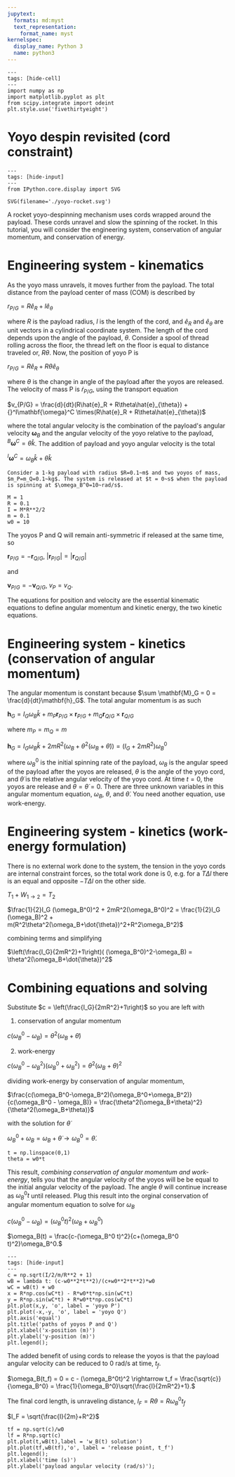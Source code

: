 ```yaml
---
jupytext:
  formats: md:myst
  text_representation:
    format_name: myst
kernelspec:
  display_name: Python 3
  name: python3
---
```

```{code-cell} ipython3
---
tags: [hide-cell]
---
import numpy as np
import matplotlib.pyplot as plt
from scipy.integrate import odeint
plt.style.use('fivethirtyeight')
```

# Yoyo despin revisited (cord constraint)
```{code-cell} ipython3
---
tags: [hide-input]
---
from IPython.core.display import SVG

SVG(filename='./yoyo-rocket.svg')
```


A rocket yoyo-despinning mechanism uses cords wrapped around the
payload. These cords unravel and slow the spinning of the rocket. In
this tutorial, you will consider the engineering system, conservation of
angular momentum, and conservation of energy. 

# Engineering system - kinematics

As the yoyo mass unravels, it moves further from the payload. The total
distance from the payload center of mass (COM) is described by 

$r_{P/G} = R\hat{e}_R + l\hat{e}_{\theta}$

where $R$ is the payload radius, $l$ is the length of the cord, and
$\hat{e}_R$ and $\hat{e}_{\theta}$ are unit vectors in a cylindrical
coordinate system. The length of the cord depends upon the angle of the
payload, $\theta$. Consider a spool of thread rolling across the floor,
the thread left on the floor is equal to distance traveled or,
$R\theta$. Now, the position of yoyo P is

$r_{P/G} = R\hat{e}_R + R\theta\hat{e}_{\theta}$

where $\theta$ is the change in angle of the payload after the yoyos are
released. The velocity of mass P is $\dot{r}_{P/G}$, using the transport
equation

$v_{P/G} = \frac{d}{dt}(R\hat{e}_R + R\theta\hat{e}_{\theta}) +
{}^I\mathbf{\omega}^C \times(R\hat{e}_R + R\theta\hat{e}_{\theta})$

where the total angular velocity is the combination of the payload's
angular velocity $\mathbf{\omega}_B$ and the angular velocity of the
yoyo relative to the payload, ${}^B \mathbf{\omega}^C=\dot{\theta}\hat{k}$. The addition of
payload and yoyo angular velocity is the total 

${}^I\mathbf{\omega}^C = \omega_B \hat{k} +
\dot{\theta}\hat{k}$

```{note}
Consider a 1-kg payload with radius $R=0.1~m$ and two yoyos of mass,
$m_P=m_Q=0.1~kg$. The system is released at $t = 0~s$ when the payload
is spinning at $\omega_B^0=10~rad/s$. 
```

```{code-cell} ipython3
M = 1
R = 0.1
I = M*R**2/2
m = 0.1
w0 = 10
```

The yoyos P and Q will remain anti-symmetric if released at the same time, so 

$\mathbf{r}_{P/G} = -\mathbf{r}_{Q/G},~|\mathbf{r}_{P/G}| =
|\mathbf{r}_{Q/G}|$ 

and

$\mathbf{v}_{P/G} = -\mathbf{v}_{Q/G},~v_P = v_Q.$

The equations for position and velocity are the essential kinematic
equations to define angular momentum and kinetic energy, the two kinetic
equations. 

# Engineering system - kinetics (conservation of angular momentum)

The angular momentum is constant because $\sum \mathbf{M}_G = 0 =
\frac{d}{dt}\mathbf{h}_G$. The total angular momentum is as such

$\mathbf{h}_G = I_G \omega_B \hat{k} + m_P \mathbf{r}_{P/G} \times
\mathbf{r}_{P/G}+
 m_Q \mathbf{r}_{Q/G} \times \mathbf{r}_{Q/G}$

where $m_P = m_Q = m$

$\mathbf{h}_G = I_G \omega_B \hat{k} + 2mR^2(\omega_B +
\theta^2(\omega_B+\dot{\theta})) = (I_G + 2mR^2)\omega_B^0$

where $\omega_B^0$ is the initial spinning rate of the payload,
$\omega_B$ is the angular speed of the payload after the yoyos are
released, $\theta$ is the angle of the yoyo cord, and $\dot{\theta}$ is
the relative angular velocity of the yoyo cord. At time $t=0$, the yoyos
are release and $\theta = \dot{\theta}=0$. There are three unknown
variables in this angular momentum equation, $\omega_B$, $\theta$, and
$\dot{\theta}$. You need another equation, use work-energy.


# Engineering system - kinetics (work-energy formulation)

There is no external work done to the system, the tension in the yoyo
cords are internal constraint forces, so the total work done is 0, e.g.
for a $T\Delta l$ there is an equal and opposite $-T\Delta l$ on
the other side. 

$T_1 + W_{1\rightarrow2} = T_2$

$\frac{1}{2}I_G (\omega_B^0)^2 + 2mR^2(\omega_B^0)^2 = 
\frac{1}{2}I_G (\omega_B)^2 +
m(R^2\theta^2(\omega_B+\dot{\theta})^2+R^2\omega_B^2)$

combining terms and simplifying

$\left(\frac{I_G}{2mR^2}+1\right)( (\omega_B^0)^2-\omega_B)  = 
\theta^2(\omega_B+\dot{\theta})^2$

# Combining equations and solving

Substitute $c = \left(\frac{I_G}{2mR^2}+1\right)$ so you are left with 

1. conservation of angular momentum

$c(\omega_B^0 - \omega_B) = \theta^2(\omega_B+\dot{\theta})$

2. work-energy

$c(\omega_B^0-\omega_B^2)(\omega_B^0+\omega_B^2) = \theta^2(\omega_B+\theta)^2$

dividing work-energy by conservation of angular momentum, 

$\frac{c(\omega_B^0-\omega_B^2)(\omega_B^0+\omega_B^2)}{c(\omega_B^0 - \omega_B)} = 
\frac{\theta^2(\omega_B+\theta)^2}{\theta^2(\omega_B+\theta)}$

with the solution for $\dot{\theta}$

$\omega_B^0 +\omega_B = \omega_B +\dot{\theta} \rightarrow \omega_B^0 =
\dot{\theta}$. 

```{code-cell} ipython3
t = np.linspace(0,1)
theta = w0*t 
```

This result, _combining conservation of angular momentum and
work-energy_, tells you that the angular velocity of the yoyos will be
be equal to the initial angular velocity of the payload. The angle
$\theta$ will
continue increase as $\omega_B^0 t$ until released. Plug this result into
the orginal conservation of angular momentum equation to solve for
$\omega_B$

$c(\omega_B^0 - \omega_B) = (\omega_B^0 t)^2(\omega_B+\omega_B^0)$

$\omega_B(t) = \frac{c-(\omega_B^0 t)^2}{c+(\omega_B^0 t)^2}\omega_B^0.$

```{code-cell} ipython3
---
tags: [hide-input]
---
c = np.sqrt(I/2/m/R**2 + 1)
wB = lambda t: (c-w0**2*t**2)/(c+w0**2*t**2)*w0
wC = wB(t) + w0
x = R*np.cos(wC*t) - R*w0*t*np.sin(wC*t)
y = R*np.sin(wC*t) + R*w0*t*np.cos(wC*t)
plt.plot(x,y, 'o', label = 'yoyo P')
plt.plot(-x,-y, 'o', label = 'yoyo Q')
plt.axis('equal')
plt.title('paths of yoyos P and Q')
plt.xlabel('x-position (m)')
plt.ylabel('y-position (m)')
plt.legend();
```

The added benefit of using cords to release the yoyos is that the
payload angular velocity can be reduced to 0 rad/s at time, $t_f$. 

$\omega_B(t_f) = 0 = c - (\omega_B^0t)^2 \rightarrow t_f =
\frac{\sqrt{c}}{\omega_B^0} =
\frac{1}{\omega_B^0}\sqrt{\frac{I}{2mR^2}+1}.$

The final cord length, is unraveling distance, $l_F = R\theta  =
R\omega_B^0 t_f$

$l_F = \sqrt{\frac{I}{2m}+R^2}$

```{code-cell} ipython3
tf = np.sqrt(c)/w0
lf = R*np.sqrt(c)
plt.plot(t,wB(t),label = 'w_B(t) solution')
plt.plot(tf,wB(tf),'o', label = 'release point, t_f')
plt.legend();
plt.xlabel('time (s)')
plt.ylabel('payload angular velocity (rad/s)');
```

